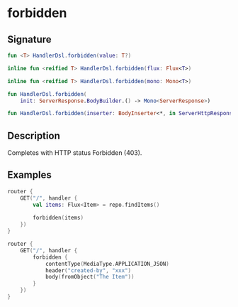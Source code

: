 # forbidden

## Signature

```kotlin
fun <T> HandlerDsl.forbidden(value: T?)

inline fun <reified T> HandlerDsl.forbidden(flux: Flux<T>)

inline fun <reified T> HandlerDsl.forbidden(mono: Mono<T>)

fun HandlerDsl.forbidden(
    init: ServerResponse.BodyBuilder.() -> Mono<ServerResponse>)

fun HandlerDsl.forbidden(inserter: BodyInserter<*, in ServerHttpResponse>)
```

## Description

Completes with HTTP status Forbidden (403).

## Examples

```kotlin
router {
    GET("/", handler {
        val items: Flux<Item> = repo.findItems()
    
        forbidden(items)
    })
}
```

```kotlin
router {
    GET("/", handler {
        forbidden {
            contentType(MediaType.APPLICATION_JSON)
            header("created-by", "xxx")
            body(fromObject("The Item"))
        }
    })
}
